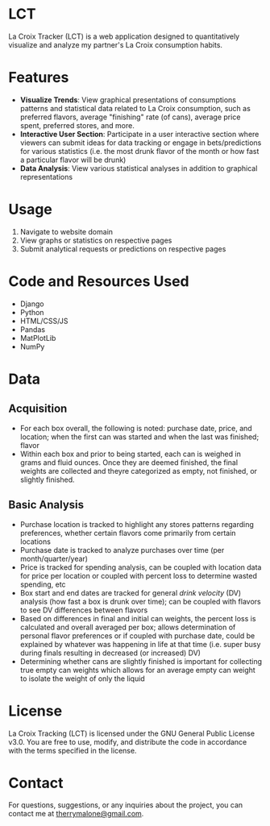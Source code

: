 # LCT
La Croix Tracker (LCT) is a web application designed to quantitatively visualize and analyze my partner's La Croix consumption habits.

# Features
* **Visualize Trends**: View graphical presentations of consumptions patterns and statistical data related to La Croix consumption, such as preferred flavors, average "finishing" rate (of cans), average price spent, preferred stores, and more.
* **Interactive User Section**: Participate in a user interactive section where viewers can submit ideas for data tracking or engage in bets/predictions for various statistics (i.e. the most drunk flavor of the month or how fast a particular flavor will be drunk)
*  **Data Analysis**: View various statistical analyses in addition to graphical representations

# Usage
1. Navigate to website domain
2. View graphs or statistics on respective pages
3. Submit analytical requests or predictions on respective pages

# Code and Resources Used
* Django
* Python
* HTML/CSS/JS
* Pandas
* MatPlotLib
* NumPy

# Data
## Acquisition
- For each box overall, the following is noted: purchase date, price, and location; when the first can was started and when the last was finished; flavor
- Within each box and prior to being started, each can is weighed in grams and fluid ounces. Once they are deemed finished, the final weights are collected and theyre categorized as empty, not finished, or slightly finished. 

## Basic Analysis
- Purchase location is tracked to highlight any stores patterns regarding preferences, whether certain flavors come primarily from certain locations
- Purchase date is tracked to analyze purchases over time (per month/quarter/year)
- Price is tracked for spending analysis, can be coupled with location data for price per location or coupled with percent loss to determine wasted spending, etc
- Box start and end dates are tracked for general *drink velocity* (DV) analysis (how fast a box is drunk over time); can be coupled with flavors to see DV differences between flavors
- Based on differences in final and initial can weights, the percent loss is calculated and overall averaged per box; allows determination of personal flavor preferences or if coupled with purchase date, could be explained by whatever was happening in life at that time (i.e. super busy during finals resulting in decreased (or increased) DV)
- Determining whether cans are slightly finished is important for collecting true empty can weights which allows for an average empty can weight to isolate the weight of only the liquid

# License
La Croix Tracking (LCT) is licensed under the GNU General Public License v3.0. You are free to use, modify, and distribute the code in accordance with the terms specified in the license.

# Contact
For questions, suggestions, or any inquiries about the project, you can contact me at therrymalone@gmail.com.

